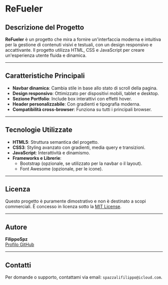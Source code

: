 # ReFueler

## Descrizione del Progetto

**ReFueler** è un progetto che mira a fornire un'interfaccia moderna e intuitiva per la gestione di contenuti visivi e
testuali, con un design responsivo e accattivante. Il progetto utilizza HTML, CSS e JavaScript per creare un'esperienza
utente fluida e dinamica.

---

## Caratteristiche Principali

- **Navbar dinamica**: Cambia stile in base allo stato di scroll della pagina.
- **Design responsivo**: Ottimizzato per dispositivi mobili, tablet e desktop.
- **Sezione Portfolio**: Include box interattivi con effetti hover.
- **Header personalizzabile**: Con gradienti e tipografia moderna.
- **Compatibilità cross-browser**: Funziona su tutti i principali browser.

---

## Tecnologie Utilizzate

- **HTML5**: Struttura semantica del progetto.
- **CSS3**: Styling avanzato con gradienti, media query e transizioni.
- **JavaScript**: Interattività e dinamismo.
- **Frameworks e Librerie**:
    - Bootstrap (opzionale, se utilizzato per la navbar o il layout).
    - Font Awesome (opzionale, per le icone).

---

## Licenza

Questo progetto è puramente dimostrativo e non è destinato a scopi commerciali. È concesso in licenza sotto
la [MIT License](https://opensource.org/licenses/MIT).

---

## Autore

**FilippoSpz**  
[Profilo GitHub](https://github.com/FilippoSpz)

---

## Contatti

Per domande o supporto, contattami via email: `spazzalifilippo@icloud.com`.